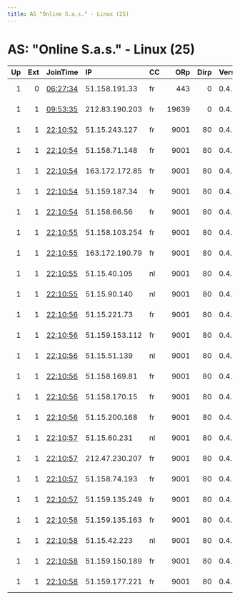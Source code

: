 ```yaml
---
title: AS "Online S.a.s." - Linux (25)
---
```


# AS: "Online S.a.s." - Linux (25)

|   Up |   Ext | JoinTime                                                                                            | IP             | CC   |   ORp |   Dirp | Version   | Contact                   | Nickname     |   eFamMembers |
|-----:|------:|:----------------------------------------------------------------------------------------------------|:---------------|:-----|------:|-------:|:----------|:--------------------------|:-------------|--------------:|
|    1 |     0 | [06:27:34](https://metrics.torproject.org/rs.html#details/806F1A2BC111D628EE97619DBEA002514B860AA5) | 51.158.191.33  | fr   |   443 |      0 | 0.4.5.7   | email:kytse protonmail.c  | kc           |             5 |
|    1 |     1 | [09:53:35](https://metrics.torproject.org/rs.html#details/68BA063275F55A532871CB392785E0A31B3E3A80) | 212.83.190.203 | fr   | 19639 |      0 | 0.4.5.7   | actmobile at actmobile do | CdgExitRelay |             1 |
|    1 |     1 | [22:10:52](https://metrics.torproject.org/rs.html#details/F350F1F69A29B2DC4D089221B3D14D7A2029CC11) | 51.15.243.127  | fr   |  9001 |     80 | 0.4.4.7   | andrejgvozdev55 at gmail  | Andrey       |            23 |
|    1 |     1 | [22:10:54](https://metrics.torproject.org/rs.html#details/6C9C434FD5BA9CF9C4B75E29E4D3E5C69E401A7A) | 51.158.71.148  | fr   |  9001 |     80 | 0.4.4.7   | andrejgvozdev55 at gmail  | Andrey       |            23 |
|    1 |     1 | [22:10:54](https://metrics.torproject.org/rs.html#details/AAA0F5B38718FA1F640647B2DB7DFFAC772E863B) | 163.172.172.85 | fr   |  9001 |     80 | 0.4.4.7   | andrejgvozdev55 at gmail  | Andrey       |            23 |
|    1 |     1 | [22:10:54](https://metrics.torproject.org/rs.html#details/B61541BB42E9F66F5D5DC5FEAE0537F25DF9A28F) | 51.159.187.34  | fr   |  9001 |     80 | 0.4.4.7   | andrejgvozdev55 at gmail  | Andrey       |            23 |
|    1 |     1 | [22:10:54](https://metrics.torproject.org/rs.html#details/B914AB8643A3F11CCB7768E9B78B6072D8AF21BF) | 51.158.66.56   | fr   |  9001 |     80 | 0.4.4.7   | andrejgvozdev55 at gmail  | Andrey       |            23 |
|    1 |     1 | [22:10:55](https://metrics.torproject.org/rs.html#details/4C01B9B14C22652967FE762762267FBA70065C04) | 51.158.103.254 | fr   |  9001 |     80 | 0.4.4.7   | andrejgvozdev55 at gmail  | Andrey       |            23 |
|    1 |     1 | [22:10:55](https://metrics.torproject.org/rs.html#details/BA6D4AED1C4AD24BBBB4D6565A4D338BB4B3EA83) | 163.172.190.79 | fr   |  9001 |     80 | 0.4.4.7   | andrejgvozdev55 at gmail  | Andrey       |            23 |
|    1 |     1 | [22:10:55](https://metrics.torproject.org/rs.html#details/E26248366AE32D27577CABC4BC530950B5F091C6) | 51.15.40.105   | nl   |  9001 |     80 | 0.4.4.7   | andrejgvozdev55 at gmail  | Andrey       |            23 |
|    1 |     1 | [22:10:55](https://metrics.torproject.org/rs.html#details/FD9BA2204F8A0E4E6DCA4B1CD647243225F177FF) | 51.15.90.140   | nl   |  9001 |     80 | 0.4.4.7   | andrejgvozdev55 at gmail  | Andrey       |            23 |
|    1 |     1 | [22:10:56](https://metrics.torproject.org/rs.html#details/1FAEEF35A9B180317DBDCF302036BCE395FB31D7) | 51.15.221.73   | fr   |  9001 |     80 | 0.4.4.7   | andrejgvozdev55 at gmail  | Andrey       |            23 |
|    1 |     1 | [22:10:56](https://metrics.torproject.org/rs.html#details/4A6C0BBD1F3B7E6D53E1567CCCDD7CDF80582666) | 51.159.153.112 | fr   |  9001 |     80 | 0.4.4.7   | andrejgvozdev55 at gmail  | Andrey       |            23 |
|    1 |     1 | [22:10:56](https://metrics.torproject.org/rs.html#details/62570349895FD4140A3AB121030729B58203BD2E) | 51.15.51.139   | nl   |  9001 |     80 | 0.4.4.7   | andrejgvozdev55 at gmail  | Andrey       |            23 |
|    1 |     1 | [22:10:56](https://metrics.torproject.org/rs.html#details/ABB1CEF68BCB84892C8B04F2579D4D89704A45DA) | 51.158.169.81  | fr   |  9001 |     80 | 0.4.4.7   | andrejgvozdev55 at gmail  | Andrey       |            23 |
|    1 |     1 | [22:10:56](https://metrics.torproject.org/rs.html#details/BBC83BDAF230A0361C8EB89A3600FA54C2954026) | 51.158.170.15  | fr   |  9001 |     80 | 0.4.4.7   | andrejgvozdev55 at gmail  | Andrey       |            23 |
|    1 |     1 | [22:10:56](https://metrics.torproject.org/rs.html#details/EA820B2E9B47A03C38F84E48C00F7100B3FB782A) | 51.15.200.168  | fr   |  9001 |     80 | 0.4.4.7   | andrejgvozdev55 at gmail  | Andrey       |            23 |
|    1 |     1 | [22:10:57](https://metrics.torproject.org/rs.html#details/65FBA9D908F958DB9849D93FCCD8F310B891FB7C) | 51.15.60.231   | nl   |  9001 |     80 | 0.4.4.7   | andrejgvozdev55 at gmail  | Andrey       |            23 |
|    1 |     1 | [22:10:57](https://metrics.torproject.org/rs.html#details/8821876B58B5E6EF8D97378295A75E241D824BC9) | 212.47.230.207 | fr   |  9001 |     80 | 0.4.4.7   | andrejgvozdev55 at gmail  | Andrey       |            23 |
|    1 |     1 | [22:10:57](https://metrics.torproject.org/rs.html#details/AAC63A4E2DAB8A1EA52F7FAA7CF730152105F5D9) | 51.158.74.193  | fr   |  9001 |     80 | 0.4.4.7   | andrejgvozdev55 at gmail  | Andrey       |            23 |
|    1 |     1 | [22:10:57](https://metrics.torproject.org/rs.html#details/B49498992E360B68D6CEF94A953FF86382143790) | 51.159.135.249 | fr   |  9001 |     80 | 0.4.4.7   | andrejgvozdev55 at gmail  | Andrey       |            23 |
|    1 |     1 | [22:10:58](https://metrics.torproject.org/rs.html#details/A0A2BB1D7475D8366F05BE49975D93A252E4F94F) | 51.159.135.163 | fr   |  9001 |     80 | 0.4.4.7   | andrejgvozdev55 at gmail  | Andrey       |            23 |
|    1 |     1 | [22:10:58](https://metrics.torproject.org/rs.html#details/BC0E934CA0B58B355AAC25765EFB0FB2CA30C9C7) | 51.15.42.223   | nl   |  9001 |     80 | 0.4.4.7   | andrejgvozdev55 at gmail  | Andrey       |            23 |
|    1 |     1 | [22:10:58](https://metrics.torproject.org/rs.html#details/F1B314F3593A68B5BD9C7DB1D049618385B695A3) | 51.159.150.189 | fr   |  9001 |     80 | 0.4.4.7   | andrejgvozdev55 at gmail  | Andrey       |            23 |
|    1 |     1 | [22:10:58](https://metrics.torproject.org/rs.html#details/FD233B86F4DE2977D29AF40739C8847DF3A9E4E5) | 51.159.177.221 | fr   |  9001 |     80 | 0.4.4.7   | andrejgvozdev55 at gmail  | Andrey       |            23 |
